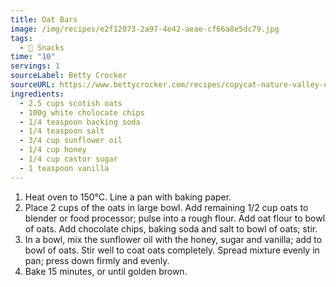 ```yaml
---
title: Oat Bars
image: /img/recipes/e2f12073-2a97-4e42-aeae-cf66a8e5dc79.jpg
tags:
  - 🍪 Snacks
time: "10"
servings: 1
sourceLabel: Betty Crocker
sourceURL: https://www.bettycrocker.com/recipes/copycat-nature-valley-oats-n-honey-bars/1844be8b-ece4-4c84-906e-81beeb9f386f
ingredients:
  - 2.5 cups scotish oats
  - 100g white cholocate chips
  - 1/4 teaspoon backing soda
  - 1/4 teaspoon salt
  - 3/4 cup sunflower oil
  - 1/4 cup honey
  - 1/4 cup castor sugar
  - 1 teaspoon vanilla
---
```

1. Heat oven to 150°C. Line a pan with baking paper.
2. Place 2 cups of the oats in large bowl. Add remaining 1/2 cup oats to blender or food processor; pulse into a rough flour. Add oat flour to bowl of oats. Add chocolate chips, baking soda and salt to bowl of oats; stir.
3. In a bowl, mix the sunflower oil with the honey, sugar and vanilla; add to bowl of oats. Stir well to coat oats completely. Spread mixture evenly in pan; press down firmly and evenly.
4. Bake 15 minutes, or until golden brown.